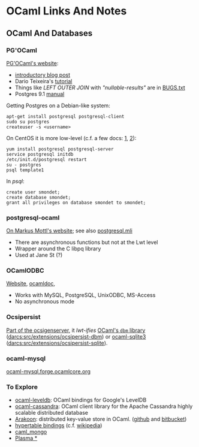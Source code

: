 
# OCaml Links And Notes

## OCaml And Databases

### PG'OCaml

[PG'OCaml's website](http://pgocaml.forge.ocamlcore.org/):

-   [introductory blog
    post](http://unnali.com/2011/01/postgresql-and-pgocaml/)
-   Dario Teixeira's
    [tutorial](http://www.dse.nl/~dario/projects/pgoctut/)
-   Things like *LEFT OUTER JOIN* with *"nullable-results"* are in
    [BUGS.txt](https://github.com/angavrilov/pgocaml/blob/master-classic/BUGS.txt)
-   Postgres 9.1
    [manual](http://www.postgresql.org/docs/9.1/interactive/index.html)

Getting Postgres on a Debian-like system:

    apt-get install postgresql postgresql-client
    sudo su postgres
    createuser -s <username>

On CentOS it is more low-level (c.f. a few docs:
[1](http://www.cyberciti.biz/faq/howto-fedora-linux-install-postgresql-server/),
[2](http://www.cyberciti.biz/faq/howto-add-postgresql-user-account/)):

    yum install postgresql postgresql-server
    service postgresql initdb
    /etc/init.d/postgresql restart
    su - postgres
    psql template1

In *psql*:

    create user smondet;
    create database smondet;
    grant all privileges on database smondet to smondet;

### postgresql-ocaml

[On Markus Mottl's
website](http://www.ocaml.info/home/ocaml_sources.html#toc11); see also
[postgresql.mli](http://hg.ocaml.info/release/postgresql-ocaml/file/d90cc995646d/lib/postgresql.mli)

-   There are asynchronous functions but not at the Lwt level
-   Wrapper around the C libpq library
-   Used at Jane St (?)

### OCamlODBC

[Website](http://ocamlodbc.forge.ocamlcore.org/),
[ocamldoc](http://ocamlodbc.forge.ocamlcore.org/doc/Ocamlodbc.html),

-   Works with MySQL, PostgreSQL, UnixODBC, MS-Access
-   No asynchronous mode

### Ocsipersist

[Part of the
ocsigenserver](http://ocsigen.org/ocsigenserver/api/Ocsipersist), it
*lwt-ifies* [OCaml's `dbm`
library](http://caml.inria.fr/pub/docs/manual-ocaml/libref/Dbm.html)
([darcs:src/extensions/ocsipersist-dbm](http://ocsigen.org/darcsweb/?r=ocsigenserver.dev;a=tree;f=/src/extensions/ocsipersist-dbm))
or [ocaml-sqlite3](http://www.ocaml.info/home/ocaml_sources.html)
([darcs:src/extensions/ocsipersist-sqlite](http://ocsigen.org/darcsweb/?r=ocsigenserver.dev;a=tree;f=/src/extensions/ocsipersist-sqlite)).

### ocaml-mysql

[ocaml-mysql.forge.ocamlcore.org](http://ocaml-mysql.forge.ocamlcore.org/)

### To Explore

-   [ocaml-leveldb](https://github.com/mfp/ocaml-leveldb): OCaml
    bindings for Google's LevelDB
-   [ocaml-cassandra](https://github.com/mfp/ocaml-cassandra): OCaml
    client library for the Apache Cassandra highly scalable distributed
    database
-   [Arakoon](http://arakoon.org/): distributed key-value store in
    OCaml. ([github](https://github.com/Incubaid/arakoon) and
    [bitbucket](https://bitbucket.org/despiegk/arakoon))
-   [hypertable
    bindings](https://forge.ocamlcore.org/projects/hypertable/) (c.f.
    [wikipedia](http://en.wikipedia.org/wiki/Hypertable))
-   [caml\_mongo](https://github.com/kiyoto/caml_mongo)
-   [Plasma \*](http://plasma.camlcity.org/plasma/index.html)

